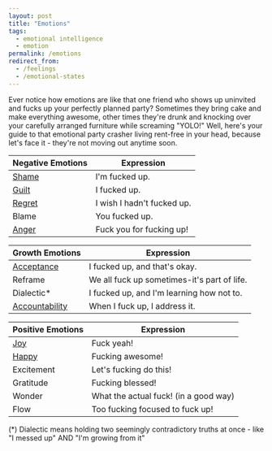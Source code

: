 ```yaml
---
layout: post
title: "Emotions"
tags:
  - emotional intelligence
  - emotion
permalink: /emotions
redirect_from:
  - /feelings
  - /emotional-states
---
```


Ever notice how emotions are like that one friend who shows up uninvited and fucks up your perfectly planned party? Sometimes they bring cake and make everything awesome, other times they're drunk and knocking over your carefully arranged furniture while screaming "YOLO!" Well, here's your guide to that emotional party crasher living rent-free in your head, because let's face it - they're not moving out anytime soon.

| Negative Emotions   | Expression                                    |
|--------------------|-----------------------------------------------|
| [Shame](/shame)    | I'm fucked up.                                |
| [Guilt](/shame)    | I fucked up.                                  |
| [Regret](/regrets) | I wish I hadn't fucked up.                    |
| Blame              | You fucked up.                                |
| [Anger](/anger)    | Fuck you for fucking up!                      |

| Growth Emotions    | Expression                                    |
|--------------------|-----------------------------------------------|
| [Acceptance](/curious) | I fucked up, and that's okay.                |
| Reframe            | We all fuck up sometimes-it's part of life.   |
| Dialectic*         | I fucked up, and I'm learning how not to.     |
| [Accountability](/be-proactive) | When I fuck up, I address it.     |

| Positive Emotions  | Expression                                    |
|--------------------|-----------------------------------------------|
| [Joy](/joy)        | Fuck yeah!                                    |
| [Happy](/happy)    | Fucking awesome!                              |
| Excitement        | Let's fucking do this!                        |
| Gratitude        | Fucking blessed!                              |
| Wonder           | What the actual fuck! (in a good way)         |
| Flow             | Too fucking focused to fuck up!               |

(*) Dialectic means holding two seemingly contradictory truths at once - like "I messed up" AND "I'm growing from it"
